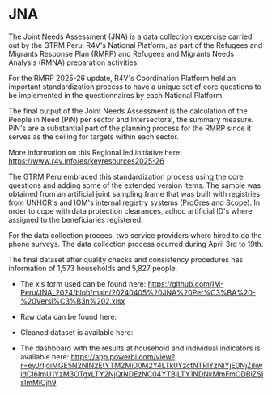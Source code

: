 # JNA
The Joint Needs Assessment (JNA) is a data collection excercise carried out by the GTRM Peru, R4V's National Platform, as part of the Refugees and Migrants Response Plan (RMRP) and Refugees and Migrants Needs Analysis (RMNA) preparation activities. 

For the RMRP 2025-26 update, R4V's Coordination Platform held an important standardization process to have a unique set of core questions to be implemented in the questionnaires by each National Platform. 

The final output of the Joint Needs Assessment is the calculation of the People in Need (PiN) per sector and Intersectoral, the summary measure. PiN's are a substantial part of the planning process for the RMRP since it serves as the ceiling for targets within each sector.  

More information on this Regional led initiative here: https://www.r4v.info/es/keyresources2025-26 

The GTRM Peru embraced this standardization process using the core questions and adding some of the extended version items. 
The sample was obtained from an artificial joint sampling frame that was built with registries from UNHCR's and IOM's internal registry systems (ProGres and Scope). In order to cope with data protection clearances, adhoc artificial ID's where assigned to the beneficiaries registered. 

For the data collection procees, two service providers where hired to do the phone surveys. The data collection process ocurred during April 3rd to 19th. 

The final dataset after quality checks and consistency procedures has information of 1,573 households and 5,827 people.

* The xls form used can be found here: https://github.com/IM-Peru/JNA_2024/blob/main/20240405%20JNA%20Per%C3%BA%20-%20Versi%C3%B3n%202.xlsx

* Raw data can be found here:

* Cleaned dataset is available here:
  
* The dashboard with the results at household and individual indicators is available here: https://app.powerbi.com/view?r=eyJrIjoiMGE5N2NlN2EtYTM2Mi00M2Y4LTk0YzctNTRlYzNiYjE0NjZiIiwidCI6ImU1YzM3OTgxLTY2NjQtNDEzNC04YTBjLTY1NDNkMmFmODBiZSIsImMiOjh9
 
